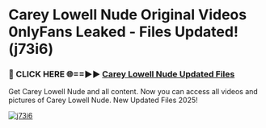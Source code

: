 # Carey Lowell Nude Original Videos 0nlyFans Leaked - Files Updated! (j73i6)

<h3>🔴 CLICK HERE 🌐==►► <a href="https://tinyurl.com/4mcuefdz" rel="nofollow">Carey Lowell Nude Updated Files</a></h3>

Get Carey Lowell Nude and all content. Now you can access all videos and pictures of Carey Lowell Nude. New Updated Files 2025!

[![j73i6](https://i.imgur.com/StAQSOY.gif)](https://tinyurl.com/4mcuefdz)
